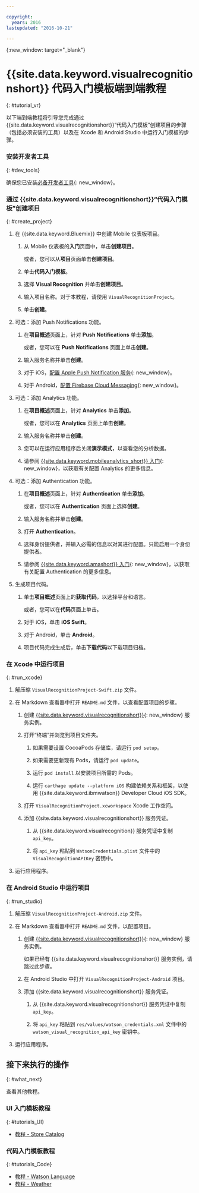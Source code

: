 ```yaml
---

copyright:
  years: 2016
lastupdated: "2016-10-21"

---
```

{:new_window: target="_blank"}

# {{site.data.keyword.visualrecognitionshort}} 代码入门模板端到端教程
{: #tutorial_vr}

以下端到端教程将引导您完成通过 {{site.data.keyword.visualrecognitionshort}}“代码入门模板”创建项目的步骤（包括必须安装的工具）以及在 Xcode 和 Android Studio 中运行入门模板的步骤。


### 安装开发者工具
{: #dev_tools}

确保您已安装[必备开发者工具](get_code.html#prereq-dev-tools){: new_window}。


### 通过 {{site.data.keyword.visualrecognitionshort}}“代码入门模板”创建项目
{: #create_project}

1. 在 {{site.data.keyword.Bluemix}} 中创建 Mobile 仪表板项目。

   1. 从 Mobile 仪表板的**入门**页面中，单击**创建项目**。

      或者，您可以从**项目**页面单击**创建项目**。

   2. 单击**代码入门模板**。

   3. 选择 **Visual Recognition** 并单击**创建项目**。

   4. 输入项目名称。对于本教程，请使用 `VisualRecognitionProject`。
   
   5. 单击**创建**。

2. 可选：添加 Push Notifications 功能。

   1. 在**项目概述**页面上，针对 **Push Notifications** 单击**添加**。

      或者，您可以在 **Push Notifications** 页面上单击**创建**。

   2. 输入服务名称并单击**创建**。

   3. 对于 iOS，[配置 Apple Push Notification 服务](/docs/services/mobilepush/t_push_provider_ios.html){: new_window}。

   4. 对于 Android，[配置 Firebase Cloud Messaging](/docs/services/mobilepush/t_push_provider_android.html){: new_window}。
   
3. 可选：添加 Analytics 功能。

   1. 在**项目概述**页面上，针对 **Analytics** 单击**添加**。

      或者，您可以在 **Analytics** 页面上单击**创建**。

   2. 输入服务名称并单击**创建**。
   
   3. 您可以在运行应用程序后关闭**演示模式**，以查看您的分析数据。
   
   4. 请参阅 [{{site.data.keyword.mobileanalytics_short}} 入门](/docs/services/mobileanalytics/index.html){: new_window}，以获取有关配置 Analytics 的更多信息。
  
4. 可选：添加 Authentication 功能。

   1. 在**项目概述**页面上，针对 **Authentication** 单击**添加**。

      或者，您可以在 **Authentication** 页面上选择**创建**。

   2. 输入服务名称并单击**创建**。
   
   3. 打开 **Authentication**。
   
   4. 选择身份提供者，并输入必需的信息以对其进行配置。只能启用一个身份提供者。

   5. 请参阅 [{{site.data.keyword.amashort}} 入门](/docs/services/mobileaccess/index.html){: new_window}，以获取有关配置 Authentication 的更多信息。

5. 生成项目代码。

   1. 单击**项目概述**页面上的**获取代码**，以选择平台和语言。
   
      或者，您可以在**代码**页面上单击。
      
   2. 对于 iOS，单击 **iOS Swift**。
   
   3. 对于 Android，单击 **Android**。
   
   4. 项目代码完成生成后，单击**下载代码**以下载项目归档。


### 在 Xcode 中运行项目
{: #run_xcode}

1. 解压缩 `VisualRecognitionProject-Swift.zip` 文件。

2. 在 Markdown 查看器中打开 `README.md` 文件，以查看配置项目的步骤。

   1. 创建 [{{site.data.keyword.visualrecognitionshort}}](https://console.{DomainName}/catalog/services/visual-recognition/){: new_window} 服务实例。
   
   2. 打开“终端”并浏览到项目文件夹。
   
      1. 如果需要设置 CocoaPods 存储库，请运行 `pod setup`。
      
      2. 如果需要更新现有 Pods，请运行 `pod update`。
      
      3. 运行 `pod install` 以安装项目所需的 Pods。
      
      4. 运行 `carthage update --platform iOS` 构建依赖关系和框架，以使用 {{site.data.keyword.ibmwatson}} Developer Cloud iOS SDK。
      
   3. 打开 `VisualRecognitionProject.xcworkspace` Xcode 工作空间。
   
   4. 添加 {{site.data.keyword.visualrecognitionshort}} 服务凭证。
   
      1. 从 {{site.data.keyword.visualrecognition}} 服务凭证中复制 `api_key`。
      
      2. 将 `api_key` 粘贴到 `WatsonCredentials.plist` 文件中的 `VisualRecognitionAPIKey` 密钥中。
      
3. 运行应用程序。


### 在 Android Studio 中运行项目
{: #run_studio}

1. 解压缩 `VisualRecognitionProject-Android.zip` 文件。

2. 在 Markdown 查看器中打开 `README.md` 文件，以配置项目。

   1. 创建 [{{site.data.keyword.visualrecognitionshort}}](https://console.{DomainName}/catalog/services/visual-recognition/){: new_window} 服务实例。
   
      如果已经有 {{site.data.keyword.visualrecognitionshort}} 服务实例，请跳过此步骤。
   
   2. 在 Android Studio 中打开 `VisualRecognitionProject-Android` 项目。
   
   4. 添加 {{site.data.keyword.visualrecognitionshort}} 服务凭证。
   
      1. 从 {{site.data.keyword.visualrecognitionshort}} 服务凭证中复制 `api_key`。
      
      2. 将 `api_key` 粘贴到 `res/values/watson_credentials.xml` 文件中的 `watson_visual_recognition_api_key` 密钥中。
      
3. 运行应用程序。


## 接下来执行的操作
{: #what_next}

查看其他教程。


### UI 入门模板教程
{: #tutorials_UI}

* [教程 - Store Catalog](tutorial_store_catalog.html)


### 代码入门模板教程
{: #tutorials_Code}

* [教程 - Watson Language](tutorial_watson_language.html)
* [教程 - Weather](tutorial_weather.html)
